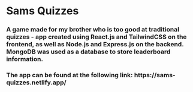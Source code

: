 # Sams Quizzes

<h3>A game made for my brother who is too good at traditional quizzes - app created using React.js and TailwindCSS on the frontend, as well as Node.js and Express.js on the backend. MongoDB was used as a database to store leaderboard information.</h3>
<h3>The app can be found at the following link: https://sams-quizzes.netlify.app/</h3>




